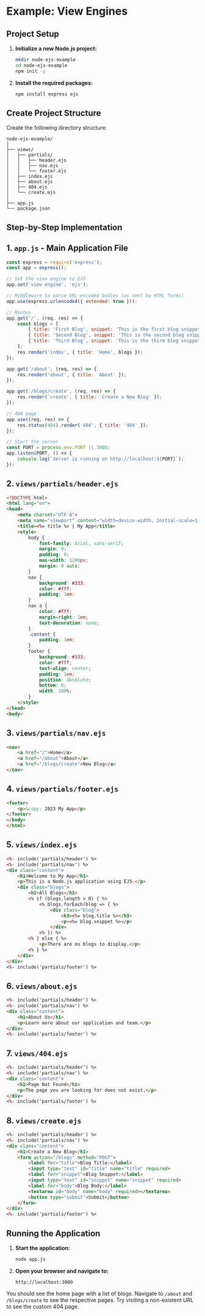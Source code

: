 
# Example: View Engines

## Project Setup

1. **Initialize a new Node.js project:**

   ```bash
   mkdir node-ejs-example
   cd node-ejs-example
   npm init -y
   ```

2. **Install the required packages:**

   ```bash
   npm install express ejs
   ```

## Create Project Structure

Create the following directory structure:

```
node-ejs-example/
│
├── views/
│   ├── partials/
│   │   ├── header.ejs
│   │   ├── nav.ejs
│   │   └── footer.ejs
│   ├── index.ejs
│   ├── about.ejs
│   ├── 404.ejs
│   └── create.ejs
│
├── app.js
└── package.json
```

## Step-by-Step Implementation

## 1. `app.js` - Main Application File

```javascript
const express = require('express');
const app = express();

// Set the view engine to EJS
app.set('view engine', 'ejs');

// Middleware to parse URL-encoded bodies (as sent by HTML forms)
app.use(express.urlencoded({ extended: true }));

// Routes
app.get('/', (req, res) => {
    const blogs = [
        { title: 'First Blog', snippet: 'This is the first blog snippet.' },
        { title: 'Second Blog', snippet: 'This is the second blog snippet.' },
        { title: 'Third Blog', snippet: 'This is the third blog snippet.' }
    ];
    res.render('index', { title: 'Home', blogs });
});

app.get('/about', (req, res) => {
    res.render('about', { title: 'About' });
});

app.get('/blogs/create', (req, res) => {
    res.render('create', { title: 'Create a New Blog' });
});

// 404 page
app.use((req, res) => {
    res.status(404).render('404', { title: '404' });
});

// Start the server
const PORT = process.env.PORT || 3000;
app.listen(PORT, () => {
    console.log(`Server is running on http://localhost:${PORT}`);
});
```

## 2. `views/partials/header.ejs`

```html
<!DOCTYPE html>
<html lang="en">
<head>
    <meta charset="UTF-8">
    <meta name="viewport" content="width=device-width, initial-scale=1.0">
    <title><%= title %> | My App</title>
    <style>
        body {
            font-family: Arial, sans-serif;
            margin: 0;
            padding: 0;
            max-width: 1200px;
            margin: 0 auto;
        }
        nav {
            background: #333;
            color: #fff;
            padding: 1em;
        }
        nav a {
            color: #fff;
            margin-right: 1em;
            text-decoration: none;
        }
        .content {
            padding: 1em;
        }
        footer {
            background: #333;
            color: #fff;
            text-align: center;
            padding: 1em;
            position: absolute;
            bottom: 0;
            width: 100%;
        }
    </style>
</head>
<body>
```

## 3. `views/partials/nav.ejs`

```html
<nav>
    <a href="/">Home</a>
    <a href="/about">About</a>
    <a href="/blogs/create">New Blog</a>
</nav>
```

## 4. `views/partials/footer.ejs`

```html
<footer>
    <p>&copy; 2023 My App</p>
</footer>
</body>
</html>
```

## 5. `views/index.ejs`

```html
<%- include('partials/header') %>
<%- include('partials/nav') %>
<div class="content">
    <h1>Welcome to My App</h1>
    <p>This is a Node.js application using EJS.</p>
    <div class="blogs">
        <h2>All Blogs</h2>
        <% if (blogs.length > 0) { %>
            <% blogs.forEach(blog => { %>
                <div class="blog">
                    <h3><%= blog.title %></h3>
                    <p><%= blog.snippet %></p>
                </div>
            <% }) %>
        <% } else { %>
            <p>There are no blogs to display.</p>
        <% } %>
    </div>
</div>
<%- include('partials/footer') %>
```

## 6. `views/about.ejs`

```html
<%- include('partials/header') %>
<%- include('partials/nav') %>
<div class="content">
    <h1>About Us</h1>
    <p>Learn more about our application and team.</p>
</div>
<%- include('partials/footer') %>
```

## 7. `views/404.ejs`

```html
<%- include('partials/header') %>
<%- include('partials/nav') %>
<div class="content">
    <h1>Page Not Found</h1>
    <p>The page you are looking for does not exist.</p>
</div>
<%- include('partials/footer') %>
```

## 8. `views/create.ejs`

```html
<%- include('partials/header') %>
<%- include('partials/nav') %>
<div class="content">
    <h1>Create a New Blog</h1>
    <form action="/blogs" method="POST">
        <label for="title">Blog Title:</label>
        <input type="text" id="title" name="title" required>
        <label for="snippet">Blog Snippet:</label>
        <input type="text" id="snippet" name="snippet" required>
        <label for="body">Blog Body:</label>
        <textarea id="body" name="body" required></textarea>
        <button type="submit">Submit</button>
    </form>
</div>
<%- include('partials/footer') %>
```

## Running the Application

1. **Start the application:**

   ```bash
   node app.js
   ```

2. **Open your browser and navigate to:**

   ```
   http://localhost:3000
   ```

You should see the home page with a list of blogs. Navigate to `/about` and `/blogs/create` to see the respective pages. Try visiting a non-existent URL to see the custom 404 page.
